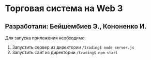 # Торговая система на Web 3

## Разработали:    Бейшембиев Э., Кононенко И.


Для запуска приложения необходимо:
1. Запустить сервер из директории ```/trading$ node server.js```
2. Запустить сайт из директории ```/trading$ npm start```
